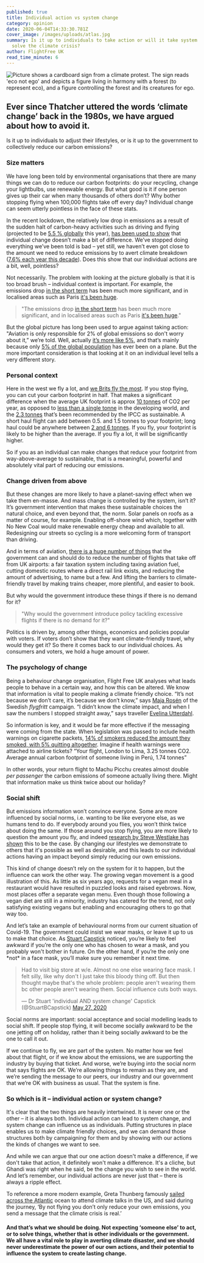 ```yaml
---
published: true
title: Individual action vs system change
category: opinion
date: 2020-06-04T14:33:30.781Z
cover_image: /images/uploads/atlas.jpg
summary: Is it up to individuals to take action or will it take system change to
  solve the climate crisis?
author: FlightFree UK
read_time_minute: 6
---
```

![Picture shows a cardboard sign from a climate protest. The sign reads 'eco not ego' and depicts a figure living in harmony with a forest (to represent eco), and a figure controlling the forest and its creatures for ego. ](/images/uploads/markus-spiske-protest-sign.jpg "Photo credit: Markus Spiske (Source: Unsplash) ")

## Ever since Thatcher uttered the words ‘climate change’ back in the 1980s, we have argued about how to avoid it. 

Is it up to individuals to adjust their lifestyles, or is it up to the government to collectively reduce our carbon emissions?

### Size matters

We have long been told by environmental organisations that there are many things we can do to reduce our carbon footprints: do your recycling, change your lightbulbs, use renewable energy. But what good is it if one person gives up their car when many thousands of others don’t? Why bother stopping flying when 100,000 flights take off every day? Individual change can seem utterly pointless in the face of these stats.

In the recent lockdown, the relatively low drop in emissions as a result of the sudden halt of carbon-heavy activities such as driving and flying (projected to be [5.5 % globally](https://www.carbonbrief.org/analysis-coronavirus-set-to-cause-largest-ever-annual-fall-in-co2-emissions) this year), [has been used to show](https://grist.org/climate/the-world-is-on-lockdown-so-where-are-all-the-carbon-emissions-coming-from/) that individual change doesn’t make a bit of difference. We’ve stopped doing everything we’ve been told is bad – yet still, we haven’t even got close to the amount we need to reduce emissions by to avert climate breakdown ([7.6% each year this decade](https://www.carbonbrief.org/analysis-coronavirus-set-to-cause-largest-ever-annual-fall-in-co2-emissions)). Does this show that our individual actions are a bit, well, pointless?

Not necessarily. The problem with looking at the picture globally is that it is too broad brush – individual context is important. For example, the emissions drop [in the short term](http://www.climateaction.org/news/global-carbon-emissions-drop-17-due-to-lockdown) has been much more significant, and in localised areas such as Paris [it's been huge](https://www.bbc.co.uk/news/science-environment-52485712). 

> "The emissions drop [in the short term](http://www.climateaction.org/news/global-carbon-emissions-drop-17-due-to-lockdown) has been much more significant, and in localised areas such as Paris [it's been huge](https://www.bbc.co.uk/news/science-environment-52485712)."

But the global picture has long been used to argue against taking action: "Aviation is only responsible for 2% of global emissions so don't worry about it,” we’re told. Well, actually [it’s more like 5%](https://iopscience.iop.org/article/10.1088/1748-9326/ab5dd7/meta), and that’s mainly because only [5% of the global population](http://afreeride.org/about/) has ever been on a plane. But the more important consideration is that looking at it on an individual level tells a very different story.

### Personal context

Here in the west we fly a lot, and [we Brits fly the most](https://www.independent.co.uk/travel/news-and-advice/british-travellers-iata-world-air-transport-statistics-a9029366.html). If you stop flying, you can cut your carbon footprint in half. That makes a significant difference when the average UK footprint is approx [10 tonnes](https://www.carbonindependent.org/23.html) of CO2 per year, as opposed to [less than a single tonne](https://www.dw.com/en/the-global-injustice-of-the-climate-crisis-food-insecurity-carbon-emissions-nutrients-a-49966854/a-49966854) in the developing world, and the [2.3 tonnes](https://climatepositions.com/ipcc-report-limiting-global-warming-to-1-5oc-requires-45-co2-reductions-by-2030-compared-to-2010-and-zero-emissions-by-2050-but-which-countries-are-to-reduce-how-much/) that’s been recommended by the IPCC as sustainable. A short haul flight can add between 0.5. and 1.5 tonnes to your footprint; long haul could be anywhere between [2 and 6 tonnes](https://flightemissionmap.org). If you fly, your footprint is likely to be higher than the average. If you fly a lot, it will be significantly higher.

So if you as an individual can make changes that reduce your footprint from way-above-average to sustainable, that is a meaningful, powerful and absolutely vital part of reducing our emissions.

### Change driven from above

But these changes are more likely to have a planet-saving effect when we take them en-masse. And mass change is controlled by the system, isn’t it? It’s government intervention that makes these sustainable choices the natural choice, and even beyond that, the norm. Solar panels on roofs as a matter of course, for example. Enabling off-shore wind which, together with No New Coal would make renewable energy cheap and available to all. Redesigning our streets so cycling is a more welcoming form of transport than driving.

And in terms of aviation, [there is a huge number of things](https://flightfree.co.uk/post/what-should-the-government-do/) that the government can and should do to reduce the number of flights that take off from UK airports: a fair taxation system including taxing aviation fuel, cutting domestic routes where a direct rail link exists, and reducing the amount of advertising, to name but a few. And lifting the barriers to climate-friendly travel by making trains cheaper, more plentiful, and easier to book.

But why would the government introduce these things if there is no demand for it? 

>  "Why would the government introduce policy tackling excessive flights if there is no demand for it?"

Politics is driven by, among other things, economics and policies popular with voters. If voters don’t show that they want climate-friendly travel, why would they get it? So there it comes back to our individual choices. As consumers and voters, we hold a huge amount of power.

### The psychology of change

Being a behaviour change organisation, Flight Free UK analyses what leads people to behave in a certain way, and how this can be altered. We know that information is vital to people making a climate friendly choice. “It’s not because we don’t care, it’s because we don’t know,” says [Maja Rosén](https://flightfree.co.uk/post/the-best-new-years-resolution-ever/) of the Swedish *flygfritt* campaign. “I didn’t know the climate impact, and when I saw the numbers I stopped straight away,” says traveller [Evelina Utterdahl](https://flightfree.co.uk/post/evelina-utterdahl-earth-wanderess/).

So information is key, and it would be far more effective if the messaging were coming from the state. When legislation was passed to include health warnings on cigarette packets, [14% of smokers reduced the amount they smoked, with 5% quitting altogether](https://pubmed.ncbi.nlm.nih.gov/22706360/). Imagine if health warnings were attached to airline tickets? “Your flight, London to Lima, 3.25 tonnes CO2. Average annual carbon footprint of someone living in Perú, 1.74 tonnes”

In other words, your return flight to Machu Picchu creates almost double *per passenger* the carbon emissions of someone actually living there. Might that information make us think twice about our holiday?

### Social shift

But emissions information won’t convince everyone. Some are more influenced by social norms, i.e. wanting to be like everyone else, as we humans tend to do. If everybody around you flies, you won’t think twice about doing the same. If those around you stop flying, you are more likely to question the amount you fly, and indeed [research by Steve Westlake has shown](https://theconversation.com/climate-change-yes-your-individual-action-does-make-a-difference-115169) this to be the case. By changing our lifestyles we demonstrate to others that it's possible as well as desirable, and this leads to our individual actions having an impact beyond simply reducing our own emissions.

This kind of change doesn’t rely on the system for it to happen, but the influence can work the other way. The growing vegan movement is a good illustration of this. As little as six years ago, requests for a vegan meal in a restaurant would have resulted in puzzled looks and raised eyebrows. Now, most places offer a separate vegan menu. Even though those following a vegan diet are still in a minority, industry has catered for the trend, not only satisfying existing vegans but enabling and encouraging others to go that way too.

And let’s take an example of behavioural norms from our current situation of Covid-19. The government could insist we wear masks, or leave it up to us to make that choice. As [Stuart Capstick](https://twitter.com/StuartBCapstick) noticed, you’re likely to feel awkward if you’re the only one who has chosen to wear a mask, and you probably won't bother in future. On the other hand, if you’re the only one \*not\* in a face mask, you’ll make sure you remember it next time.

<blockquote class="twitter-tweet"><p lang="en" dir="ltr">Had to visit big store at w/e. Almost no one else wearing face mask. I felt silly, like why don&#39;t I just take this bloody thing off. But then thought maybe that&#39;s the whole problem: people aren&#39;t wearing them bc other people aren&#39;t wearing them. Social influence cuts both ways.</p>&mdash; Dr Stuart &#39;individual AND system change&#39; Capstick (@StuartBCapstick) <a href="https://twitter.com/StuartBCapstick/status/1265628090971172866?ref_src=twsrc%5Etfw">May 27, 2020</a></blockquote> <script async src="https://platform.twitter.com/widgets.js" charset="utf-8"></script>

Social norms are important: social acceptance and social modelling leads to social shift. If people stop flying, it will become socially awkward to be the one jetting off on holiday, rather than it being socially awkward to be the one to call it out.

If we continue to fly, we are part of the system. No matter how we feel about that flight, or if we know about the emissions, we are supporting the industry by buying that ticket. And worse, we’re buying into the social norm that says flights are OK. We’re allowing things to remain as they are, and we’re sending the message to our peers, our industry and our government that we’re OK with business as usual. That the system is fine.

### So which is it – individual action or system change?

It's clear that the two things are heavily intertwined. It is never one or the other – it is always both. Individual action can lead to system change, and system change can influence us as individuals. Putting structures in place enables us to make climate friendly choices, and we can demand those structures both by campaigning for them and by showing with our actions the kinds of changes we want to see.

And while we can argue that our one action doesn't make a difference, if we don't take that action, it definitely won't make a difference. It's a cliche, but Ghandi was right when he said, be the change you wish to see in the world. And let’s remember, our individual actions are never just that – there is always a ripple effect.

To reference a more modern example, Greta Thunberg famously [sailed across the Atlantic](https://flightfree.co.uk/post/be-more-greta/) ocean to attend climate talks in the US, and said during the journey, ‘By not flying you don’t only reduce your own emissions, you send a message that the climate crisis is real.’ 

#### And that’s what we should be doing. Not expecting ‘someone else’ to act, or to solve things, whether that is other individuals or the government. We all have a vital role to play in averting climate disaster, and we should never underestimate the power of our own actions, and their potential to influence the system to create lasting change.
